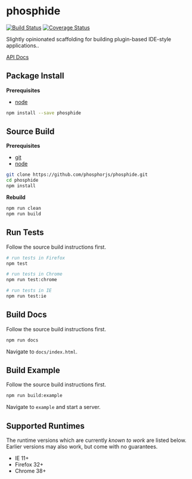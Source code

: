 phosphide
==================

[![Build Status](https://travis-ci.org/phosphorjs/phosphide.svg)](https://travis-ci.org/phosphorjs/phosphor-dockpanel?branch=master)
[![Coverage Status](https://coveralls.io/repos/phosphorjs/phosphide/badge.svg?branch=master&service=github)](https://coveralls.io/github/phosphorjs/phosphide?branch=master)

Slightly opinionated scaffolding for building plugin-based IDE-style applications..

[API Docs](http://phosphorjs.github.io/phosphide/api/)


Package Install
---------------

**Prerequisites**
- [node](http://nodejs.org/)

```bash
npm install --save phosphide
```


Source Build
------------

**Prerequisites**
- [git](http://git-scm.com/)
- [node](http://nodejs.org/)

```bash
git clone https://github.com/phosphorjs/phosphide.git
cd phosphide
npm install
```

**Rebuild**
```bash
npm run clean
npm run build
```


Run Tests
---------

Follow the source build instructions first.

```bash
# run tests in Firefox
npm test

# run tests in Chrome
npm run test:chrome

# run tests in IE
npm run test:ie
```


Build Docs
----------

Follow the source build instructions first.

```bash
npm run docs
```

Navigate to `docs/index.html`.


Build Example
-------------

Follow the source build instructions first.

```bash
npm run build:example
```

Navigate to `example` and start a server.


Supported Runtimes
------------------

The runtime versions which are currently *known to work* are listed below.
Earlier versions may also work, but come with no guarantees.

- IE 11+
- Firefox 32+
- Chrome 38+
